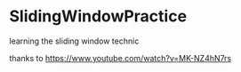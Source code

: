 # SlidingWindowPractice
learning the sliding window technic

thanks to 
https://www.youtube.com/watch?v=MK-NZ4hN7rs

